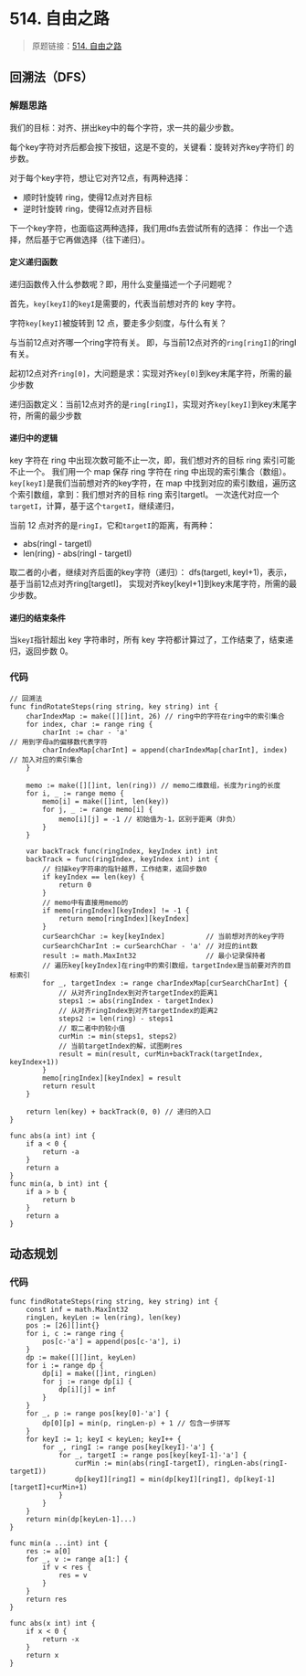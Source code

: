 # 514. 自由之路
> 原题链接：[514. 自由之路](https://leetcode-cn.com/problems/freedom-trail/)
## 回溯法（DFS）
### 解题思路

我们的目标：对齐、拼出key中的每个字符，求一共的最少步数。

每个key字符对齐后都会按下按钮，这是不变的，关键看：旋转对齐key字符们 的步数。

对于每个key字符，想让它对齐12点，有两种选择：
* 顺时针旋转 ring，使得12点对齐目标
* 逆时针旋转 ring，使得12点对齐目标

下一个key字符，也面临这两种选择，我们用dfs去尝试所有的选择：
作出一个选择，然后基于它再做选择（往下递归）。

#### 定义递归函数
递归函数传入什么参数呢？即，用什么变量描述一个子问题呢？

首先，``key[keyI]``的``keyI``是需要的，代表当前想对齐的 key 字符。

字符``key[keyI]``被旋转到 12 点，要走多少刻度，与什么有关？

与当前12点对齐哪一个ring字符有关。
即，与当前12点对齐的``ring[ringI]``的ringI有关。

起初12点对齐``ring[0]``，大问题是求：实现对齐``key[0]``到key末尾字符，所需的最少步数

递归函数定义：当前12点对齐的是``ring[ringI]``，实现对齐``key[keyI]``到key末尾字符，所需的最少步数

#### 递归中的逻辑
key 字符在 ring 中出现次数可能不止一次，即，我们想对齐的目标 ring 索引可能不止一个。
我们用一个 map 保存 ring 字符在 ring 中出现的索引集合（数组）。
``key[keyI]``是我们当前想对齐的key字符，在 map 中找到对应的索引数组，遍历这个索引数组，拿到：我们想对齐的目标 ring 索引targetI。
一次迭代对应一个``targetI``，计算，基于这个``targetI``，继续递归，

当前 12 点对齐的是``ringI``，它和``targetI``的距离，有两种：

* abs(ringI - targetI)
* len(ring) - abs(ringI - targetI)

取二者的小者，继续对齐后面的key字符（递归）：
dfs(targetI, keyI+1)，表示，基于当前12点对齐ring[targetI]，
实现对齐key[keyI+1]到key末尾字符，所需的最少步数。

#### 递归的结束条件
当``keyI``指针超出 key 字符串时，所有 key 字符都计算过了，工作结束了，结束递归，返回步数 0。

### 代码

```golang
// 回溯法
func findRotateSteps(ring string, key string) int {
	charIndexMap := make([][]int, 26) // ring中的字符在ring中的索引集合
	for index, char := range ring {
		charInt := char - 'a'                                        // 用到字母a的偏移数代表字符
		charIndexMap[charInt] = append(charIndexMap[charInt], index) // 加入对应的索引集合
	}

	memo := make([][]int, len(ring)) // memo二维数组，长度为ring的长度
	for i, _ := range memo {
		memo[i] = make([]int, len(key))
		for j, _ := range memo[i] {
			memo[i][j] = -1 // 初始值为-1，区别于距离（非负）
		}
	}

	var backTrack func(ringIndex, keyIndex int) int
	backTrack = func(ringIndex, keyIndex int) int {
		// 扫描key字符串的指针越界，工作结束，返回步数0
		if keyIndex == len(key) {
			return 0
		}
		// memo中有直接用memo的
		if memo[ringIndex][keyIndex] != -1 {
			return memo[ringIndex][keyIndex]
		}
		curSearchChar := key[keyIndex]          // 当前想对齐的key字符
		curSearchCharInt := curSearchChar - 'a' // 对应的int数
		result := math.MaxInt32                 // 最小记录保持者
		// 遍历key[keyIndex]在ring中的索引数组，targetIndex是当前要对齐的目标索引
		for _, targetIndex := range charIndexMap[curSearchCharInt] {
			// 从对齐ringIndex到对齐targetIndex的距离1
			steps1 := abs(ringIndex - targetIndex)
			// 从对齐ringIndex到对齐targetIndex的距离2
			steps2 := len(ring) - steps1
			// 取二者中的较小值
			curMin := min(steps1, steps2)
			// 当前targetIndex的解，试图刷res
			result = min(result, curMin+backTrack(targetIndex, keyIndex+1))
		}
		memo[ringIndex][keyIndex] = result
		return result
	}

	return len(key) + backTrack(0, 0) // 递归的入口
}

func abs(a int) int {
	if a < 0 {
		return -a
	}
	return a
}
func min(a, b int) int {
	if a > b {
		return b
	}
	return a
}
```

## 动态规划
### 代码
```golang
func findRotateSteps(ring string, key string) int {
	const inf = math.MaxInt32
	ringLen, keyLen := len(ring), len(key)
	pos := [26][]int{}
	for i, c := range ring {
		pos[c-'a'] = append(pos[c-'a'], i)
	}
	dp := make([][]int, keyLen)
	for i := range dp {
		dp[i] = make([]int, ringLen)
		for j := range dp[i] {
			dp[i][j] = inf
		}
	}
	for _, p := range pos[key[0]-'a'] {
		dp[0][p] = min(p, ringLen-p) + 1 // 包含一步拼写
	}
	for keyI := 1; keyI < keyLen; keyI++ {
		for _, ringI := range pos[key[keyI]-'a'] {
			for _, targetI := range pos[key[keyI-1]-'a'] {
				curMin := min(abs(ringI-targetI), ringLen-abs(ringI-targetI))
				dp[keyI][ringI] = min(dp[keyI][ringI], dp[keyI-1][targetI]+curMin+1)
			}
		}
	}
	return min(dp[keyLen-1]...)
}

func min(a ...int) int {
	res := a[0]
	for _, v := range a[1:] {
		if v < res {
			res = v
		}
	}
	return res
}

func abs(x int) int {
	if x < 0 {
		return -x
	}
	return x
}
```
